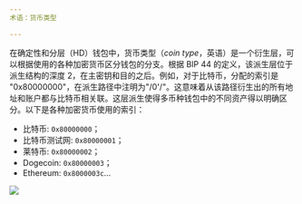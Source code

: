 ```yaml
---
术语：货币类型

---
```

在确定性和分层（HD）钱包中，货币类型（*coin type*，英语）是一个衍生层，可以根据使用的各种加密货币区分钱包的分支。根据 BIP 44 的定义，该派生层位于派生结构的深度 2，在主密钥和目的之后。例如，对于比特币，分配的索引是 "0x80000000"，在派生路径中注明为"/0'/"。这意味着从该路径衍生出的所有地址和账户都与比特币相关联。这层派生使得多币种钱包中的不同资产得以明确区分。以下是各种加密货币使用的索引：


- 比特币: `0x80000000`；
- 比特币测试网: `0x80000001`；
- 莱特币: `0x80000002`；
- Dogecoin: `0x80000003`；
- Ethereum: `0x8000003c`...

![](../../dictionnaire/assets/21.webp)